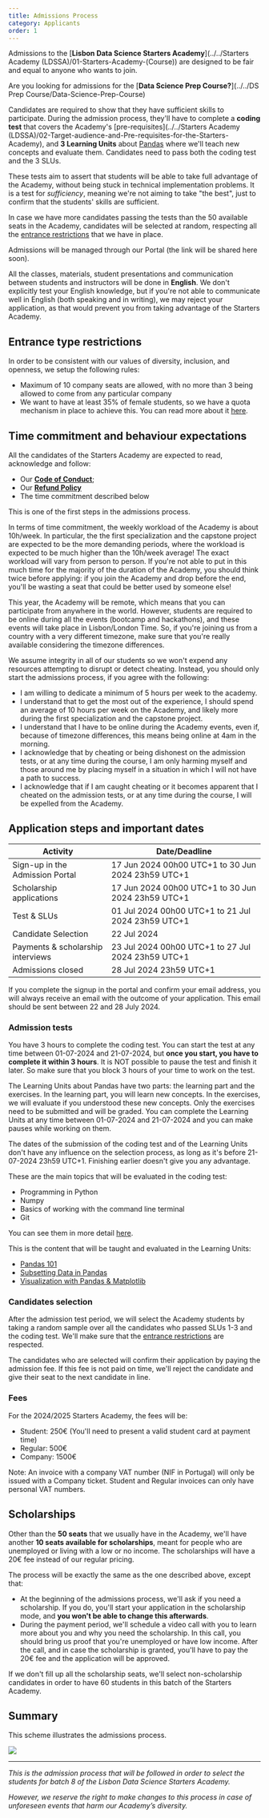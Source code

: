 ```yaml
---
title: Admissions Process
category: Applicants
order: 1
---
```



Admissions to the [**Lisbon Data Science Starters Academy**](../../Starters Academy (LDSSA)/01-Starters-Academy-(Course))
are designed to be fair and equal to anyone who wants to join.

Are you looking for admissions for the [**Data Science Prep Course?**](../../DS Prep Course/Data-Science-Prep-Course)

Candidates are required to show that they have sufficient skills to participate. During the admission process,
they'll have to complete a **coding test** that covers the Academy's
[pre-requisites](../../Starters Academy (LDSSA)/02-Target-audience-and-Pre-requisites-for-the-Starters-Academy), and
**3 Learning Units** about [Pandas](https://en.wikipedia.org/wiki/Pandas_(software)) where we'll teach new concepts and
evaluate them. Candidates need to pass both the coding test and the 3 SLUs.

These tests aim to assert that students will be able to take full advantage of the Academy, without being stuck
in technical implementation problems. It is a test for _sufficiency_, meaning we're not aiming to take "the best",
just to confirm that the students' skills are sufficient.

In case we have more candidates passing the tests than the 50 available seats in the Academy, candidates will
be selected at random, respecting all the [entrance restrictions](#entrance-type-restrictions) that we have in
place.

Admissions will be managed through our Portal (the link will be shared here soon).

All the classes, materials, student presentations and communication between students and instructors will be done in **English**. We don't explicitly test your English knowledge, but if you're not able to communicate well in English (both speaking and in writing), we may reject your application, as that would prevent you from taking advantage of the Starters Academy.


## Entrance type restrictions

In order to be consistent with our values of diversity, inclusion, and openness, we setup the following rules:
* Maximum of 10 company seats are allowed, with no more than 3 being allowed to come from any particular company
* We want to have at least 35% of female students, so we have a quota mechanism in place to achieve this.
You can read more about it [here](https://github.com/LDSSA/forum/issues/1).


## Time commitment and behaviour expectations

All the candidates of the Starters Academy are expected to read, acknowledge and follow:

* Our [**Code of Conduct**](https://ldssa.github.io/wiki/About%20us/Code-of-Conduct/);
* Our [**Refund Policy**](https://ldssa.github.io/wiki/Starters%20Academy%20(LDSSA)/07-Refund-Policy/)
* The time commitment described below

This is one of the first steps in the admissions process.

In terms of time commitment, the weekly workload of the Academy is about 10h/week. In particular, the the first specialization  and the capstone project are expected to be the more demanding periods, where the workload is expected to be much higher than the 10h/week average! The exact workload will vary from person to person.
If you're not able to put in this much time for the majority of the duration of the Academy,
you should think twice before applying: if you join the Academy and drop before the end,
you'll be wasting a seat that could be better used by someone else!

This year, the Academy will be remote, which means that you can participate from anywhere in the world.
However, students are required to be online during all the events (bootcamp and hackathons),
and these events will take place in Lisbon/London Time. So, if you're joining us from a country with
a very different timezone, make sure that you're really available considering the timezone differences.

We assume integrity in all of our students so we won't expend any resources attempting to disrupt or detect cheating. Instead, you should only start the admissions process, if you agree with the following:

- I am willing to dedicate a minimum of 5 hours per week to the academy.
- I understand that to get the most out of the experience, I should spend  an average of 10 hours per week on
the Academy, and likely more during the first specialization and the capstone project.
- I understand that I have to be online during the Academy events, even if, because of timezone differences,
this means being online at 4am in the morning.
- I acknowledge that by cheating or being dishonest on the admission tests, or at any time during the course,
I am only harming myself and those around me by placing myself in a situation in which I will not have a path
to success.
- I acknowledge that if I am caught cheating or it becomes apparent that I cheated on the admission tests,
or at any time during the course, I will be expelled from the Academy.


## Application steps and important dates

| Activity                          | Date/Deadline                                    |
|-----------------------------------|--------------------------------------------------|
| Sign-up in the Admission Portal   | 17 Jun 2024 00h00 UTC+1 to 30 Jun 2024 23h59 UTC+1 |
| Scholarship applications          | 17 Jun 2024 00h00 UTC+1 to 30 Jun 2024 23h59 UTC+1 |
| Test & SLUs                       | 01 Jul 2024 00h00 UTC+1 to 21 Jul 2024 23h59 UTC+1 |
| Candidate Selection               | 22 Jul 2024                                       |
| Payments & scholarship interviews | 23 Jul 2024 00h00 UTC+1 to 27 Jul 2024 23h59 UTC+1|
| Admissions closed                 | 28 Jul 2024 23h59 UTC+1                           |

If you complete the signup in the portal and confirm your email address, you will always receive an email with the outcome of your application. This email should be sent between 22 and 28 July 2024.

### Admission tests

You have 3 hours to complete the coding test. You can start the test at any time between 01-07-2024 and
21-07-2024, but **once you start, you have to complete it within 3 hours**. It is NOT possible to pause the test and finish it later. So
make sure that you block 3 hours of your time to work on the test.

The Learning Units about Pandas have two parts: the learning part and the exercises. In the learning part, you will learn
new concepts. In the exercises, we will evaluate if you understood these new concepts. Only the exercises need to
be submitted and will be graded. You can complete the Learning Units at any
time between 01-07-2024 and 21-07-2024 and you can make pauses while working on them.

The dates of the submission of the coding test and of the Learning Units don't have any influence on the selection
process, as long as it's before 21-07-2024 23h59 UTC+1. Finishing earlier doesn't give you any advantage.

These are the main topics that will be evaluated in the coding test:
- Programming in Python
- Numpy
- Basics of working with the command line terminal
- Git

You can see them in more detail [here](https://docs.google.com/spreadsheets/d/1JzRfuacM5Q_XsnSMgEqOZH_cCBnT0J6K-e-687fFa6s/edit#gid=2018895387).

This is the content that will be taught and evaluated in the Learning Units:
- [Pandas 101](https://github.com/LDSSA/curriculum-development/blob/master/curriculum/01-bootcamp-and-binary-classification.md#slu01)
- [Subsetting Data in Pandas](https://github.com/LDSSA/curriculum-development/blob/master/curriculum/01-bootcamp-and-binary-classification.md#slu02)
- [Visualization with Pandas & Matplotlib](https://github.com/LDSSA/curriculum-development/blob/master/curriculum/01-bootcamp-and-binary-classification.md#slu03)


### Candidates selection

After the admission test period, we will select the Academy students by taking a random sample over all the candidates
who passed SLUs 1-3 and the coding test. We'll make sure that the [entrance restrictions](#entrance-type-restrictions) are respected.

The candidates who are selected will confirm their application by paying the admission fee. If this fee is
not paid on time, we'll reject the candidate and give their seat to the next candidate in line.

### Fees

For the 2024/2025 Starters Academy, the fees will be:

- Student: 250€ (You'll need to present a valid student card at payment time)
- Regular: 500€
- Company: 1500€

Note: An invoice with a company VAT number (NIF in Portugal) will only be issued with a Company ticket. Student and Regular invoices can only have personal VAT numbers.


## Scholarships

Other than the **50 seats** that we usually have in the Academy, we'll have another **10 seats available
for scholarships**, meant for people who are unemployed or living with a low or no income.
The scholarships will have a 20€ fee instead of our regular pricing.

The process will be exactly the same as the one described above, except that:

- At the beginning of the admissions process, we'll ask if you need a scholarship. If you do, you'll
start your application in the scholarship mode, and **you won't be able to change this afterwards**.
- During the payment period, we'll schedule a video call with you to learn more about you and why you
need the scholarship. In this call, you should bring us proof that you're unemployed or have low income.
After the call, and in case the scholarship is granted, you'll have to pay the 20€ fee and the application
will be approved.

If we don't fill up all the scholarship seats, we'll select non-scholarship candidates in order to have
60 students in this batch of the Starters Academy.


## Summary

This scheme illustrates the admissions process.

<img src="../../images/admissions_flow.png"/>

***


_This is the admission process that will be followed in order to select the students for batch 8 of the Lisbon
Data Science Starters Academy._

_However, we reserve the right to make changes to this process in case of unforeseen events that harm our
Academy’s diversity._
